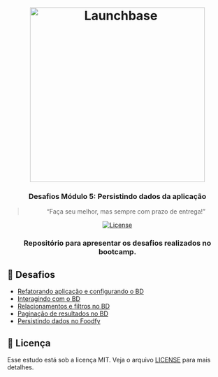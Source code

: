 <h1 align="center">
    <img alt="Launchbase" src="https://storage.googleapis.com/golden-wind/bootcamp-launchbase/logo.png" width="400px" />
</h1>

<h3 align="center">
  Desafios Módulo 5: Persistindo dados da aplicação
</h3>

<blockquote align="center">“Faça seu melhor, mas sempre com prazo de entrega!”</blockquote>

<p align="center">

  <a href="LICENSE" >
    <img alt="License" src="https://img.shields.io/badge/license-MIT-%23F8952D?style=flat-square">
  </a>

</p>

<h3 align="center">Repositório para apresentar os desafios realizados no bootcamp.<h3>

## :rocket: Desafios

- [Refatorando aplicação e configurando o BD](05-1-refatorando-aplicacao)
- [Interagindo com o BD](05-2-interagindo-bd)
- [Relacionamentos e filtros no BD](05-3-relacionamentos-filtros-bd)
- [Paginação de resultados no BD](05-4-paginacao-bd)
- [Persistindo dados no Foodfy](05-5-persistindo-dados-foodfy)

## :memo: Licença

Esse estudo está sob a licença MIT. Veja o arquivo [LICENSE](/LICENSE) para mais detalhes.